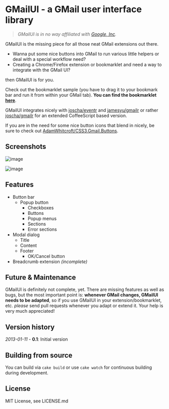 # GMailUI - a GMail user interface library

> _GMailUI is in no way affiliated with [Google, Inc](http://www.google.com)._

GMailUI is the missing piece for all those neat GMail extensions out there.

* Wanna put some nice buttons into GMail to run various little helpers or deal with a special workflow need?
* Creating a Chrome/Firefox extension or bookmarklet and need a way to integrate with the GMail UI?

then GMailUI is for you.

Check out the bookmarklet sample (you have to drag it to your bookmark bar and run it from within your GMail tab).
**You can find the bookmarklet [here](http://joscha.github.com/gmailui/)**.


GMailUI integrates nicely with [joscha/eventr](https://github.com/joscha/eventr) and [jamesyu/gmailr](https://github.com/jamesyu/gmailr) or rather [joscha/gmailr](https://github.com/joscha/gmailr) for an extended CoffeeScript based version.

If you are in the need for some nice button icons that blend in nicely, be sure to check out [AdamWhitcroft/CSS3.Gmail.Buttons](https://github.com/AdamWhitcroft/CSS3.Gmail.Buttons).

## Screenshots

![image](https://raw.github.com/joscha/gmailui/gh-pages/images/dropdown.png)

![image](https://raw.github.com/joscha/gmailui/gh-pages/images/modal.png)


## Features
* Button bar
	* Popup button
		* Checkboxes
		* Buttons
		* Popup menus
		* Sections
		* Error sections
* Modal dialog
	* Title
	* Content
	* Footer
		* OK/Cancel button
* Breadcrumb extension _(incomplete)_

## Future & Maintenance
GMailUI is definitely not complete, yet. There are missing features as well as bugs, but the most important point is: **whenever GMail changes, GMailUI needs to be adapted**, so if you use GMailUI in your extension/bookmarklet, etc. _please_ send pull requests whenever you adapt or extend it. Your help is very much appreciated!

## Version history
_2013-01-11_ - **0.1**: Initial version


## Building from source
You can build via `cake build` or use `cake watch` for continuous building during development.

## License
MIT License, see LICENSE.md
